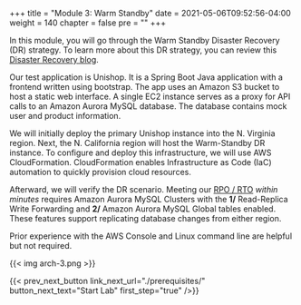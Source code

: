 +++
title = "Module 3: Warm Standby"
date = 2021-05-06T09:52:56-04:00
weight = 140
chapter = false
pre = ""
+++

In this module, you will go through the Warm Standby Disaster Recovery (DR) strategy. To learn more about this DR strategy, you can review this [Disaster Recovery blog](https://aws.amazon.com/blogs/architecture/disaster-recovery-dr-architecture-on-aws-part-iii-pilot-light-and-warm-standby/).

Our test application is Unishop. It is a Spring Boot Java application with a frontend written using bootstrap.
The app uses an Amazon S3 bucket to host a static web interface. A single EC2 instance serves as a proxy for API calls to an Amazon Aurora MySQL database.  The database contains mock user and product information.

We will initially deploy the primary Unishop instance into the N. Virginia region.  Next, the N. California region will host the Warm-Standby DR instance.  To configure and deploy this infrastructure, we will use AWS CloudFormation.  CloudFormation enables Infrastructure as Code (IaC) automation to quickly provision cloud resources.

Afterward, we will verify the DR scenario. Meeting our [RPO / RTO](https://docs.aws.amazon.com/wellarchitected/latest/reliability-pillar/disaster-recovery-dr-objectives.html) _within minutes_ requires Amazon Aurora MySQL Clusters with the **1/** Read-Replica Write Forwarding and **2/** Amazon Aurora MySQL Global tables enabled. These features support replicating database changes from either region.

Prior experience with the AWS Console and Linux command line are helpful but not required.

{{< img arch-3.png >}}

{{< prev_next_button link_next_url="./prerequisites/" button_next_text="Start Lab" first_step="true" />}}

